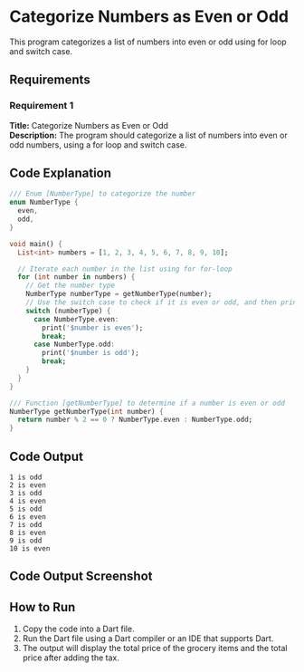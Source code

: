 # Categorize Numbers as Even or Odd

This program categorizes a list of numbers into even or odd using for loop and switch case.

## Requirements

### Requirement 1

**Title:** Categorize Numbers as Even or Odd  
**Description:** The program should categorize a list of numbers into even or odd numbers, using a for loop and switch case.

## Code Explanation

```dart
/// Enum [NumberType] to categorize the number
enum NumberType {
  even,
  odd,
}

void main() {
  List<int> numbers = [1, 2, 3, 4, 5, 6, 7, 8, 9, 10];

  // Iterate each number in the list using for for-loop
  for (int number in numbers) {
    // Get the number type
    NumberType numberType = getNumberType(number);
    // Use the switch case to check if it is even or odd, and then print the result
    switch (numberType) {
      case NumberType.even:
        print('$number is even');
        break;
      case NumberType.odd:
        print('$number is odd');
        break;
    }
  }
}

/// Function [getNumberType] to determine if a number is even or odd
NumberType getNumberType(int number) {
  return number % 2 == 0 ? NumberType.even : NumberType.odd;
}
```

## Code Output

```
1 is odd
2 is even
3 is odd
4 is even
5 is odd
6 is even
7 is odd
8 is even
9 is odd
10 is even
```

## Code Output Screenshot

## How to Run

1. Copy the code into a Dart file.
2. Run the Dart file using a Dart compiler or an IDE that supports Dart.
3. The output will display the total price of the grocery items and the total price after adding the tax.
